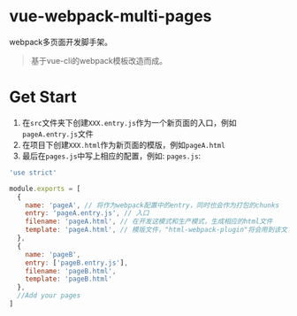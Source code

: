 # vue-webpack-multi-pages
webpack多页面开发脚手架。
> 基于vue-cli的webpack模板改造而成。

# Get Start
1. 在`src`文件夹下创建`XXX.entry.js`作为一个新页面的入口，例如`pageA.entry.js`文件
2. 在项目下创建`XXX.html`作为新页面的模版，例如`pageA.html`
3. 最后在`pages.js`中写上相应的配置，例如:
`pages.js`:
```js
'use strict'

module.exports = [
  {
    name: 'pageA', // 将作为webpack配置中的entry，同时也会作为打包的chunks
    entry: 'pageA.entry.js', // 入口
    filename: 'pageA.html', // 在开发这模式和生产模式，生成相应的html文件
    template: 'pageA.html', // 模版文件，"html-webpack-plugin"将会用到该文件
  },
  {
    name: 'pageB',
    entry: ['pageB.entry.js'],
    filename: 'pageB.html',
    template: 'pageB.html'
  },
  //Add your pages
]
```
